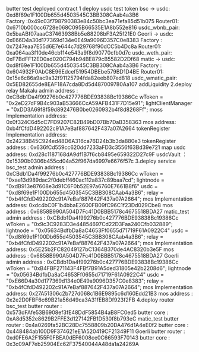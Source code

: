 butter test deployed contract
1 deploy usdc test token
bsc  ->
usdc:  0xd8f69e1F100Db655d4503545C3BB308CAab4a3B6  
Factory :0x49c03f798790383e84c50bc3ea71efa85d51b075
Router01: 0x6710b000cc6728e068C095B66535E1A8b552e816
usdc_wbnb_pair: 0x5baABf07aaaC37463938Bb5e88208bF3A25f21E0
Georli ->
usdc: 0xE66D4a30d177369d134e0E49a9096D357C0e8383
Factory : 0x7247eaa7E55d6E7e644c7d29768f90dCC5b4Dc8a
Router01: 0xa064aa3f10de46cb114e543a9f8d90770cfb0d7c
usdc_weth_pair: 0xF7BdFF12ED0ad020C794b94BE879cB5582D2Df68
matic ->
usdc: 0xd8f69e1F100Db655d4503545C3BB308CAab4a3B6
Factory : 0x604932F0AbC8E96Edcef51954DBEbe579BD1D4BE
Router01: 0x15e6c86a9ac9a32f91125794fda82eeb807ed818
usdc_wmatic_pair: 0x5ED82655de8EAF18A7cda8Dd5d487009780Aa107
addLiquidity
2.deploy relay
Makalu
admin address : 0xCBdb1Da4f99276b0c427776BDE93838Bc19386Cc
wToken = "0x2eD27dF9B4c903aB53666CcA59AFB431F7D15e91";
lightClientManager = "0xDD3A69f8f59d892476B0be0260932b4f8d8268Ff";
moss Implementation address: 0x0f324C6d5cC7FD9207C82B49bD07Bb7DaB358363
mos address: 0xb4fCfdD492202c91A7eBaf887642F437a07A2664
tokenRegister Implementation address: 0x24238B45C924ed48D6A316ca76D24b3b3da880e3
tokenRegister address : 0x636fCd559cc620dd7233aFD3c3556f63Bd39e721
map usdc address: 0xd28c1187168dA9df1B7f6cb8495e659322D27c9F
usdcVault ： 0x15390b0306b455cd04a52f967da6997e6676f57c
3.deploy service
bsc_test
admin address : 0xCBdb1Da4f99276b0c427776BDE93838Bc19386Cc
wToken = "0xae13d989dac2f0debff460ac112a837c89baa7cd";
lightnode = "0xdB913e87608e3d91C6F0b52E97a6760E7661B8f6"
usdc = "0xd8f69e1F100Db655d4503545C3BB308CAab4a3B6";
relay = "0xb4fCfdD492202c91A7eBaf887642F437a07A2664";
mos Implementation address: 0xdc4bC0F1b4bbaE2600FB09fC96C1f23Dd029Cbe8
mos address : 0x6858B990A504D7Fc41D0BBB5178c4675518BDA27
matic_test
admin address : 0xCBdb1Da4f99276b0c427776BDE93838Bc19386Cc
wToken = "0x9c3C9283D3e44854697Cd22D3Faa240Cfb032889";
lightnode = "0x05634BdfbDa8aC4653Ff0655d71719F61A0922C4"
usdc = "0xd8f69e1F100Db655d4503545C3BB308CAab4a3B6";
relay = "0xb4fCfdD492202c91A7eBaf887642F437a07A2664";
mos Implementation address: 0x5E25b2FC82049127bC1364B370de4AC8320b3e5F
mos address : 0x6858B990A504D7Fc41D0BBB5178c4675518BDA27
Goerli
admin address : 0xCBdb1Da4f99276b0c427776BDE93838Bc19386Cc
wToken = "0xB4FBF271143F4FBf7B91A5ded31805e42b2208d6";
lightnode = "0x05634BdfbDa8aC4653Ff0655d71719F61A0922C4"
usdc = "0xE66D4a30d177369d134e0E49a9096D357C0e8383";
relay = "0xb4fCfdD492202c91A7eBaf887642F437a07A2664";
mos Implementation address: 0x27A51306c2b727d068c1B6E9895c6d160Edd21B3
mos address : 0x2e2D0FBF6c69B21a56d49ca3A31fEB8Df923f2FB
4.deploy router
bsc_test
butter router : 0x573dFAfe53B6908ef3fE48DdF5854B4aB8FC0ed5
butter core : 0xA8d5352e8629B2FFE3d127142FB1D530f8b793eC
matic_test
butter router : 0x4a0269fa52BC28Dc7558809b20DA476d1A4eE0f2
butter core : 0x448484ab100D9F374621eE1A520419CF21349F11
Goerli
butter router : 0xd0FE6A2F155F0FBEA0dEF6008ce0C66593F70143
butter core : 0x3c09AF7eb25904Ec62F37540044A48da1a24269A